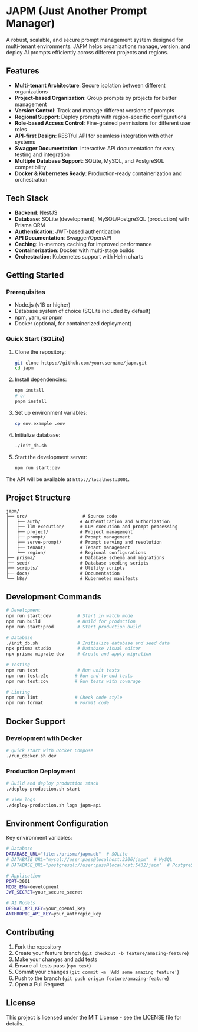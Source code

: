 # JAPM (Just Another Prompt Manager)

A robust, scalable, and secure prompt management system designed for multi-tenant environments. JAPM helps organizations manage, version, and deploy AI prompts efficiently across different projects and regions.

## Features

- **Multi-tenant Architecture**: Secure isolation between different organizations
- **Project-based Organization**: Group prompts by projects for better management
- **Version Control**: Track and manage different versions of prompts
- **Regional Support**: Deploy prompts with region-specific configurations
- **Role-based Access Control**: Fine-grained permissions for different user roles
- **API-first Design**: RESTful API for seamless integration with other systems
- **Swagger Documentation**: Interactive API documentation for easy testing and integration
- **Multiple Database Support**: SQLite, MySQL, and PostgreSQL compatibility
- **Docker & Kubernetes Ready**: Production-ready containerization and orchestration

## Tech Stack

- **Backend**: NestJS
- **Database**: SQLite (development), MySQL/PostgreSQL (production) with Prisma ORM
- **Authentication**: JWT-based authentication
- **API Documentation**: Swagger/OpenAPI
- **Caching**: In-memory caching for improved performance
- **Containerization**: Docker with multi-stage builds
- **Orchestration**: Kubernetes support with Helm charts

## Getting Started

### Prerequisites

- Node.js (v18 or higher)
- Database system of choice (SQLite included by default)
- npm, yarn, or pnpm
- Docker (optional, for containerized deployment)

### Quick Start (SQLite)

1. Clone the repository:
   ```bash
   git clone https://github.com/yourusername/japm.git
   cd japm
   ```

2. Install dependencies:
   ```bash
   npm install
   # or
   pnpm install
   ```

3. Set up environment variables:
   ```bash
   cp env.example .env
   ```

4. Initialize database:
   ```bash
   ./init_db.sh
   ```

5. Start the development server:
   ```bash
   npm run start:dev
   ```

The API will be available at `http://localhost:3001`.

## Project Structure

```
japm/
├── src/                     # Source code
│   ├── auth/               # Authentication and authorization
│   ├── llm-execution/      # LLM execution and prompt processing
│   ├── project/            # Project management
│   ├── prompt/             # Prompt management
│   ├── serve-prompt/       # Prompt serving and resolution
│   ├── tenant/             # Tenant management
│   └── region/             # Regional configurations
├── prisma/                 # Database schema and migrations
├── seed/                   # Database seeding scripts
├── scripts/                # Utility scripts
├── docs/                   # Documentation
└── k8s/                    # Kubernetes manifests
```

## Development Commands

```bash
# Development
npm run start:dev          # Start in watch mode
npm run build              # Build for production
npm run start:prod         # Start production build

# Database
./init_db.sh               # Initialize database and seed data
npx prisma studio          # Database visual editor
npx prisma migrate dev     # Create and apply migration

# Testing
npm run test               # Run unit tests
npm run test:e2e          # Run end-to-end tests
npm run test:cov          # Run tests with coverage

# Linting
npm run lint              # Check code style
npm run format            # Format code
```

## Docker Support

### Development with Docker

```bash
# Quick start with Docker Compose
./run_docker.sh dev
```

### Production Deployment

```bash
# Build and deploy production stack
./deploy-production.sh start

# View logs
./deploy-production.sh logs japm-api
```

## Environment Configuration

Key environment variables:

```bash
# Database
DATABASE_URL="file:./prisma/japm.db"  # SQLite
# DATABASE_URL="mysql://user:pass@localhost:3306/japm"  # MySQL
# DATABASE_URL="postgresql://user:pass@localhost:5432/japm"  # PostgreSQL

# Application
PORT=3001
NODE_ENV=development
JWT_SECRET=your_secure_secret

# AI Models
OPENAI_API_KEY=your_openai_key
ANTHROPIC_API_KEY=your_anthropic_key
```

## Contributing

1. Fork the repository
2. Create your feature branch (`git checkout -b feature/amazing-feature`)
3. Make your changes and add tests
4. Ensure all tests pass (`npm test`)
5. Commit your changes (`git commit -m 'Add some amazing feature'`)
6. Push to the branch (`git push origin feature/amazing-feature`)
7. Open a Pull Request

## License

This project is licensed under the MIT License - see the LICENSE file for details.
